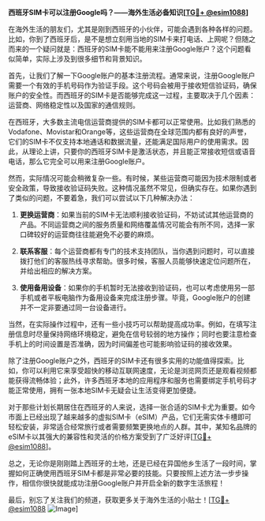 **西班牙SIM卡可以注册Google吗？——海外生活必备知识[[TG💪+ @esim1088](https://t.me/s/esim1088)]**

在海外生活的朋友们，尤其是刚到西班牙的小伙伴，可能会遇到各种各样的问题。比如，你到了西班牙后，是不是想立刻用当地的SIM卡来打电话、上网呢？但随之而来的一个疑问就是：西班牙的SIM卡能不能用来注册Google账户？这个问题看似简单，实际上涉及到很多细节和背景知识。

首先，让我们了解一下Google账户的基本注册流程。通常来说，注册Google账户需要一个有效的手机号码作为验证手段。这个号码会被用于接收短信验证码，确保账户的安全性。而西班牙的SIM卡是否能够完成这一过程，主要取决于几个因素：运营商、网络稳定性以及国家的通信规则。

在西班牙，大多数主流电信运营商提供的SIM卡都可以正常使用。比如我们熟悉的Vodafone、Movistar和Orange等，这些运营商在全球范围内都有良好的声誉，它们的SIM卡不仅支持本地通话和数据流量，还能满足国际用户的使用需求。因此，从理论上讲，只要你的西班牙SIM卡是激活状态，并且能正常接收短信或语音电话，那么它完全可以用来注册Google账户。

然而，实际情况可能会稍微复杂一些。有时候，某些运营商可能因为技术限制或者安全政策，导致接收验证码失败。这种情况虽然不常见，但确实存在。如果你遇到了类似的问题，不要着急，我们可以尝试以下几种解决办法：

1. **更换运营商**：如果当前的SIM卡无法顺利接收验证码，不妨试试其他运营商的产品。不同运营商之间的服务质量和网络覆盖情况可能会有所不同，选择一家口碑较好的运营商往往能避免不必要的麻烦。

2. **联系客服**：每个运营商都有专门的技术支持团队，当你遇到问题时，可以直接拨打他们的客服热线寻求帮助。很多时候，客服人员能够快速定位问题所在，并给出相应的解决方案。

3. **使用备用设备**：如果你的手机暂时无法接收到验证码，也可以考虑使用另一部手机或者平板电脑作为备用设备来完成注册步骤。毕竟，Google账户的创建并不一定非要通过同一台设备进行。

当然，在实际操作过程中，还有一些小技巧可以帮助提高成功率。例如，在填写注册信息时尽量保持网络环境稳定，避免在信号较弱的地方操作；同时也要注意检查手机上的时间设置是否准确，因为时间偏差也可能影响验证码的接收效果。

除了注册Google账户之外，西班牙的SIM卡还有很多实用的功能值得探索。比如，你可以利用它来享受超快的移动互联网速度，无论是浏览网页还是观看视频都能获得流畅体验；此外，许多西班牙本地的应用程序和服务也需要绑定手机号码才能正常使用，拥有一张本地SIM卡无疑会让生活变得更加便捷。

对于那些计划长期居住在西班牙的人来说，选择一张合适的SIM卡尤为重要。如今市面上已经出现了越来越多的虚拟SIM卡（eSIM）产品，它们无需实体卡槽即可轻松安装，非常适合经常旅行或者需要频繁更换地点的人群。其中，某知名品牌的eSIM卡以其强大的兼容性和灵活的价格方案受到了广泛好评[[TG💪+ @esim1088](https://t.me/s/esim1088)]。

总之，无论你是刚刚踏上西班牙的土地，还是已经在异国他乡生活了一段时间，掌握如何正确使用西班牙SIM卡都是非常必要的技能。只要按照上述方法一步步操作，相信你很快就能成功注册Google账户并开启全新的数字生活旅程！

最后，别忘了关注我们的频道，获取更多关于海外生活的小贴士！[[TG💪+ @esim1088](https://t.me/s/esim1088) ![Image](https://i.postimg.cc/4NQfJmqS/Snipaste-2025-05-13-00-14-12.png)]